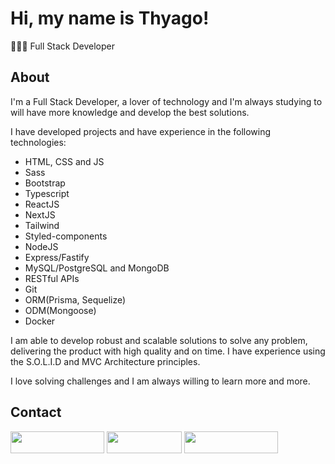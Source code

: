 <h1>Hi, my name is Thyago!</h1>
<p>🧑🏽‍💻 Full Stack Developer</p>

<h2>About</h2>
<p>I'm a Full Stack Developer, a lover of technology and I'm always studying to will have more knowledge and develop the best solutions.</p>
<p>I have developed projects and have experience in the following technologies:</p>
<ul>
  <li>HTML, CSS and JS</li>
  <li>Sass</li>
  <li>Bootstrap</li>
  <li>Typescript</li>
  <li>ReactJS</li>
  <li>NextJS</li>
  <li>Tailwind</li>
  <li>Styled-components</li>
  
  <li>NodeJS</li>
  <li>Express/Fastify</li>
  <li>MySQL/PostgreSQL and MongoDB</li>
  <li>RESTful APIs</li>
  
  <li>Git</li>
  <li>ORM(Prisma, Sequelize)</li>
  <li>ODM(Mongoose)</li>
  <li>Docker</li>
</ul>
<p>I am able to develop robust and scalable solutions to solve any problem, delivering the product with high quality and on time. I have experience using the S.O.L.I.D and MVC Architecture principles.</p>
<p>I love solving challenges and I am always willing to learn more and more.</p>

<h2>Contact</h2>
 
<div> 
  <a href="https://instagram.com/thyago.rc" target="_blank"><img src="https://img.shields.io/badge/-Instagram-%23E4405F?style=for-the-badge&logo=instagram&logoColor=white" target="_blank" width="150" height="35"></a>
  <a href="mailto:thyagorafael57@gmail.com"><img src="https://img.shields.io/badge/-Gmail-%23333?style=for-the-badge&logo=gmail&logoColor=red" target="_blank" width="120" height="35"></a>
  <a href="https://www.linkedin.com/in/thyago-rafael-287520278" target="_blank"><img src="https://img.shields.io/badge/-LinkedIn-%230077B5?style=for-the-badge&logo=linkedin&logoColor=white" target="_blank" width="150" height="35"></a>
</div>
